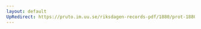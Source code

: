 ```yaml
---
layout: default
UpRedirect: https://pruto.im.uu.se/riksdagen-records-pdf/1880/prot-1880--ak--014/prot-1880--ak--014_002.pdf
---
```

